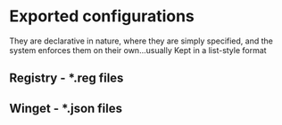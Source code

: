 # Exported configurations
They are declarative in nature, where they are simply specified, and the system enforces them on their own...usually
Kept in a list-style format

## Registry - *.reg files

## Winget - *.json files
